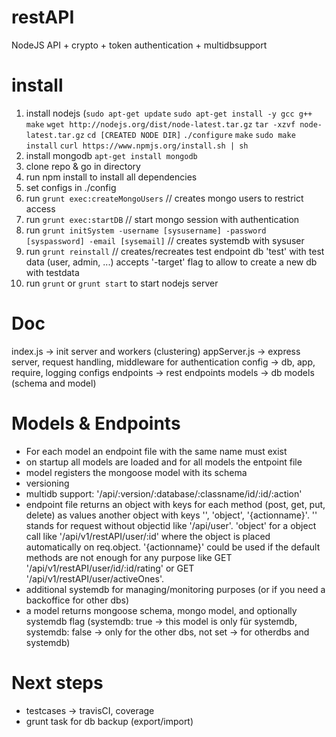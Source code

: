 restAPI
=======

NodeJS API + crypto + token authentication + multidbsupport

install
=======
1. install nodejs (`sudo apt-get update`
`sudo apt-get install -y gcc g++ make`
`wget http://nodejs.org/dist/node-latest.tar.gz`
`tar -xzvf node-latest.tar.gz`
`cd [CREATED NODE DIR]`
`./configure`
`make`
`sudo make install`
`curl https://www.npmjs.org/install.sh | sh`
2. install mongodb
`apt-get install mongodb`
3. clone repo & go in directory
4. run npm install to install all dependencies
5. set configs in ./config
6. run `grunt exec:createMongoUsers` // creates mongo users to restrict access
7. run `grunt exec:startDB` // start mongo session with authentication
8. run `grunt initSystem -username [sysusername] -password [syspassword] -email [sysemail]` // creates systemdb with sysuser
9. run `grunt reinstall` // creates/recreates test endpoint db 'test' with test data (user, admin, ...) accepts '-target' flag to allow to create a new db with testdata
10. run `grunt` or `grunt start` to start nodejs server

Doc
===
index.js -> init server and workers (clustering)
appServer.js -> express server, request handling, middleware for authentication
config -> db, app, require, logging configs
endpoints -> rest endpoints
models -> db models (schema and model)

Models & Endpoints
=================
* For each model an endpoint file with the same name must exist
* on startup all models are loaded and for all models the entpoint file
* model registers the mongoose model with its schema
* versioning
* multidb support: '/api/:version/:database/:classname/id/:id/:action'
* endpoint file returns an object with keys for each method (post, get, put, delete) as values another object with keys '', 'object', '{actionname}'. '' stands for request without objectid like '/api/user'. 'object' for a object call like '/api/v1/restAPI/user/:id' where the object is placed automatically on req.object. '{actionname}' could be used if the default methods are not enough for any purpose like GET '/api/v1/restAPI/user/id/:id/rating' or GET '/api/v1/restAPI/user/activeOnes'.
* additional systemdb for managing/monitoring purposes (or if you need a backoffice for other dbs)
* a model returns mongoose schema, mongo model, and optionally systemdb flag (systemdb: true -> this model is only für systemdb, systemdb: false -> only for the other dbs, not set -> for otherdbs and systemdb)

Next steps
==========
* testcases -> travisCI, coverage
* grunt task for db backup (export/import)
